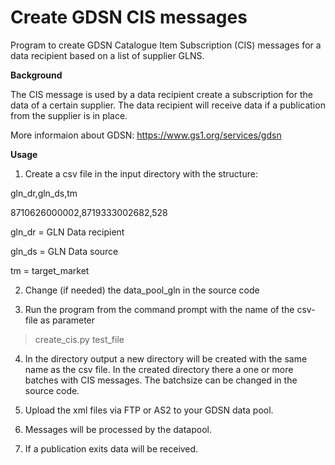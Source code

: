 # Create GDSN CIS messages

Program to create GDSN Catalogue Item Subscription (CIS) messages for a data recipient based on a list of supplier GLNS.

**Background**

The CIS message is used by a data recipient create a subscription for the data of a certain supplier. The data recipient will receive
data if a publication from the supplier is in place.

More informaion about GDSN: https://www.gs1.org/services/gdsn

**Usage**
1. Create a csv file in the input directory with the structure:

gln_dr,gln_ds,tm

8710626000002,8719333002682,528

gln_dr = GLN Data recipient

gln_ds = GLN Data source

tm = target_market

2. Change (if needed) the data_pool_gln in the source code

3. Run the program from the command prompt with the name of the csv-file as parameter

> create_cis.py test_file

4. In the directory output a new directory will be created with the same name as the csv file.
   In the created directory there a one or more batches with CIS messages. The batchsize can be changed in the source code.
   
5. Upload the xml files via FTP or AS2 to your GDSN data pool.

6. Messages will be processed by the datapool.

7. If a publication exits data will be received.

